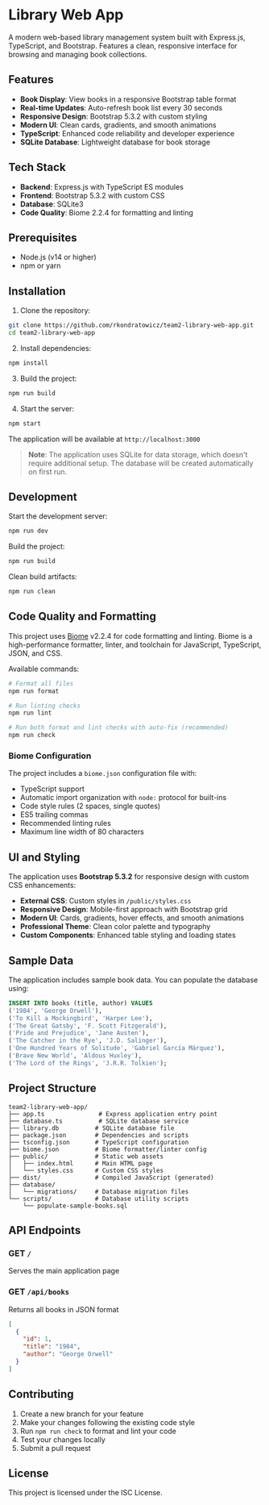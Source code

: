 # Library Web App

A modern web-based library management system built with Express.js, TypeScript, and Bootstrap. Features a clean, responsive interface for browsing and managing book collections.

## Features

- **Book Display**: View books in a responsive Bootstrap table format
- **Real-time Updates**: Auto-refresh book list every 30 seconds
- **Responsive Design**: Bootstrap 5.3.2 with custom styling
- **Modern UI**: Clean cards, gradients, and smooth animations
- **TypeScript**: Enhanced code reliability and developer experience
- **SQLite Database**: Lightweight database for book storage

## Tech Stack

- **Backend**: Express.js with TypeScript ES modules
- **Frontend**: Bootstrap 5.3.2 with custom CSS
- **Database**: SQLite3
- **Code Quality**: Biome 2.2.4 for formatting and linting

## Prerequisites

- Node.js (v14 or higher)
- npm or yarn

## Installation

1. Clone the repository:
```bash
git clone https://github.com/rkondratowicz/team2-library-web-app.git
cd team2-library-web-app
```

2. Install dependencies:
```bash
npm install
```

3. Build the project:
```bash
npm run build
```

4. Start the server:
```bash
npm start
```

The application will be available at `http://localhost:3000`

> **Note**: The application uses SQLite for data storage, which doesn't require additional setup. The database will be created automatically on first run.


## Development

Start the development server:
```bash
npm run dev
```

Build the project:
```bash
npm run build
```

Clean build artifacts:
```bash
npm run clean
```

## Code Quality and Formatting

This project uses [Biome](https://biomejs.dev/) v2.2.4 for code formatting and linting. Biome is a high-performance formatter, linter, and toolchain for JavaScript, TypeScript, JSON, and CSS.

Available commands:

```bash
# Format all files
npm run format

# Run linting checks
npm run lint

# Run both format and lint checks with auto-fix (recommended)
npm run check
```

### Biome Configuration

The project includes a `biome.json` configuration file with:
- TypeScript support
- Automatic import organization with `node:` protocol for built-ins
- Code style rules (2 spaces, single quotes)
- ES5 trailing commas
- Recommended linting rules
- Maximum line width of 80 characters

## UI and Styling

The application uses **Bootstrap 5.3.2** for responsive design with custom CSS enhancements:

- **External CSS**: Custom styles in `/public/styles.css`
- **Responsive Design**: Mobile-first approach with Bootstrap grid
- **Modern UI**: Cards, gradients, hover effects, and smooth animations
- **Professional Theme**: Clean color palette and typography
- **Custom Components**: Enhanced table styling and loading states
## Sample Data

The application includes sample book data. You can populate the database using:

```sql
INSERT INTO books (title, author) VALUES
('1984', 'George Orwell'),
('To Kill a Mockingbird', 'Harper Lee'),
('The Great Gatsby', 'F. Scott Fitzgerald'),
('Pride and Prejudice', 'Jane Austen'),
('The Catcher in the Rye', 'J.D. Salinger'),
('One Hundred Years of Solitude', 'Gabriel García Márquez'),
('Brave New World', 'Aldous Huxley'),
('The Lord of the Rings', 'J.R.R. Tolkien');
```

## Project Structure

```
team2-library-web-app/
├── app.ts               # Express application entry point
├── database.ts          # SQLite database service
├── library.db          # SQLite database file
├── package.json        # Dependencies and scripts
├── tsconfig.json       # TypeScript configuration
├── biome.json          # Biome formatter/linter config
├── public/             # Static web assets
│   ├── index.html      # Main HTML page
│   └── styles.css      # Custom CSS styles
├── dist/               # Compiled JavaScript (generated)
├── database/
│   └── migrations/     # Database migration files
└── scripts/            # Database utility scripts
    └── populate-sample-books.sql
```

## API Endpoints

### GET `/`
Serves the main application page

### GET `/api/books`
Returns all books in JSON format
```json
[
  {
    "id": 1,
    "title": "1984",
    "author": "George Orwell"
  }
]
```

## Contributing

1. Create a new branch for your feature
2. Make your changes following the existing code style
3. Run `npm run check` to format and lint your code
4. Test your changes locally
5. Submit a pull request

## License

This project is licensed under the ISC License.
